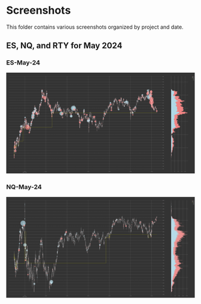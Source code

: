 # Screenshots

This folder contains various screenshots organized by project and date.

## ES, NQ, and RTY for May 2024

### ES-May-24

![ES-May-24 Slideshow](https://github.com/pythonicflow/TradeAnalysis/raw/main/screenshots/ES-May-24/slideshow_optimized.gif)

### NQ-May-24

![NQ-May-24 Slideshow](https://github.com/pythonicflow/TradeAnalysis/raw/main/screenshots/NQ-May-24/slideshow_optimized.gif)
